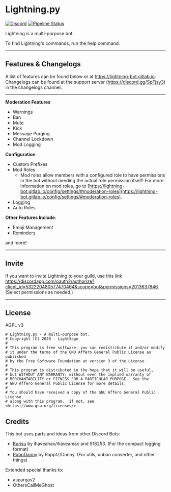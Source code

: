 # Lightning.py
[![Discord](https://img.shields.io/discord/527887739178188830.svg)](https://discord.gg/SpFjsy3)
[![Pipeline Status](https://img.shields.io/gitlab/pipeline/lightning-bot/Lightning/v3?label=Pipeline&logo=GitLab)](https://gitlab.com/lightning-bot/Lightning/pipelines/latest)

Lightning is a multi-purpose bot.

To find Lightning's commands, run the help command.

---

## Features & Changelogs

A list of features can be found below or at https://lightning-bot.gitlab.io. Changelogs can be found at the support server (https://discord.gg/SpFjsy3) in the changelogs channel.

---
**Moderation Features**

- Warnings
- Ban
- Mute
- Kick
- Message Purging.
- Channel Lockdown
- Mod Logging

**Configuration**

- Custom Prefixes
- Mod Roles
  - Mod roles allow members with a configured role to have permissions in the bot without needing the actual role permission itself! For more information on mod roles, go to [https://lightning-bot.gitlab.io/config/settings/#moderation-roles](https://lightning-bot.gitlab.io/config/settings/#moderation-roles).
- Logging
- Auto Roles

**Other Features Include**:

- Emoji Management
- Reminders

and more!

---
## Invite

If you want to invite Lightning to your guild, use this link https://discordapp.com/oauth2/authorize?client_id=532220480577470464&scope=bot&permissions=2013637846. (Select permissions as needed.)

---
## License
AGPL v3
```
# Lightning.py - A multi-purpose bot.
# Copyright (C) 2020 - LightSage
#
# This program is free software: you can redistribute it and/or modify
# it under the terms of the GNU Affero General Public License as published
# by the Free Software Foundation at version 3 of the License.
#
# This program is distributed in the hope that it will be useful,
# but WITHOUT ANY WARRANTY; without even the implied warranty of
# MERCHANTABILITY or FITNESS FOR A PARTICULAR PURPOSE.  See the
# GNU Affero General Public License for more details.
#
# You should have received a copy of the GNU Affero General Public License
# along with this program.  If not, see <https://www.gnu.org/licenses/>.
```
## Credits 

This bot uses parts and ideas from other Discord Bots:

- [Kurisu](https://github.com/nh-server/Kurisu) by ihaveahax/ihaveamac and 916253. (For the compact logging format)
- [RoboDanny](https://github.com/Rapptz/RoboDanny) by Rapptz/Danny. (For utils, unban converter, and other things)


Extended special thanks to:

- aspargas2
- OthersCallMeGhost